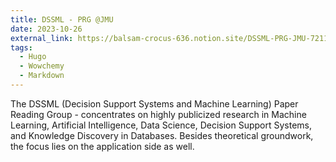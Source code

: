 ```yaml
---
title: DSSML - PRG @JMU
date: 2023-10-26
external_link: https://balsam-crocus-636.notion.site/DSSML-PRG-JMU-721103ee96da4476becf1fd0ae66c91d
tags:
  - Hugo
  - Wowchemy
  - Markdown
---
```


The DSSML (Decision Support Systems and Machine Learning) Paper Reading Group - concentrates on highly publicized research in Machine Learning, Artificial Intelligence, Data Science, Decision Support Systems, and Knowledge Discovery in Databases. Besides theoretical groundwork, the focus lies on the application side as well. 

<!--more-->
